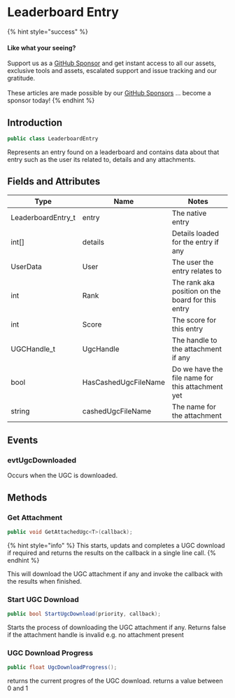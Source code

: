 # Leaderboard Entry

{% hint style="success" %}
#### Like what your seeing?

Support us as a [GitHub Sponsor](../../../become-a-sponsor/) and get instant access to all our assets, exclusive tools and assets, escalated support and issue tracking and our gratitude.\
\
These articles are made possible by our [GitHub Sponsors](../../../become-a-sponsor/) ... become a sponsor today!
{% endhint %}

## Introduction

```csharp
public class LeaderboardEntry
```

Represents an entry found on a leaderboard and contains data about that entry such as the user its related to, details and any attachments.

## Fields and Attributes

| Type                | Name                 | Notes                                             |
| ------------------- | -------------------- | ------------------------------------------------- |
| LeaderboardEntry\_t | entry                | The native entry                                  |
| int\[]              | details              | Details loaded for the entry if any               |
| UserData            | User                 | The user the entry relates to                     |
| int                 | Rank                 | The rank aka position on the board for this entry |
| int                 | Score                | The score for this entry                          |
| UGCHandle\_t        | UgcHandle            | The handle to the attachment if any               |
| bool                | HasCashedUgcFileName | Do we have the file name for this attachment yet  |
| string              | cashedUgcFileName    | The name for the attachment                       |

## Events

### evtUgcDownloaded

Occurs when the UGC is downloaded.

## Methods

### Get Attachment

```csharp
public void GetAttachedUgc<T>(callback);
```

{% hint style="info" %}
This starts, updats and completes a UGC download if required and returns the results on the callback in a single line call.
{% endhint %}

This will download the UGC attachment if any and invoke the callback with the results when finished.

### Start UGC Download

```csharp
public bool StartUgcDownload(priority, callback);
```

Starts the process of downloading the UGC attachment if any. Returns false if the attachment handle is invalid e.g. no attachment present

### UGC Download Progress

```csharp
public float UgcDownloadProgress();
```

returns the current progres of the UGC download. returns a value between 0 and 1

